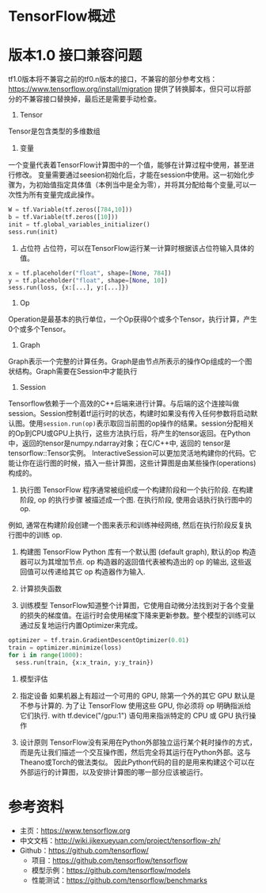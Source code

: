 # TensorFlow概述

# 版本1.0 接口兼容问题
tf1.0版本将不兼容之前的tf0.n版本的接口，不兼容的部分参考文档：
https://www.tensorflow.org/install/migration
提供了转换脚本，但只可以将部分的不兼容接口替换掉，最后还是需要手动检查。

1. Tensor

  Tensor是包含类型的多维数组
1. 变量

  一个变量代表着TensorFlow计算图中的一个值，能够在计算过程中使用，甚至进行修改。
  变量需要通过seesion初始化后，才能在session中使用。这一初始化步骤为，为初始值指定具体值（本例当中是全为零），并将其分配给每个变量,可以一次性为所有变量完成此操作。
  ```python
  W = tf.Variable(tf.zeros([784,10]))
  b = tf.Variable(tf.zeros([10]))
  init = tf.global_variables_initializer()
  sess.run(init)
  ```

1. 占位符
  占位符，可以在TensorFlow运行某一计算时根据该占位符输入具体的值。  
  ```python
  x = tf.placeholder("float", shape=[None, 784])
  y = tf.placeholder("float", shape=[None, 10])
  sess.run(loss, {x:[...], y:[...]})
  ```
1. Op

  Operation是最基本的执行单位，一个Op获得0个或多个Tensor，执行计算，产生0个或多个Tensor。

1. Graph

  Graph表示一个完整的计算任务。Graph是由节点所表示的操作Op组成的一个图状结构。Graph需要在Session中才能执行
    
1. Session

  Tensorflow依赖于一个高效的C++后端来进行计算。与后端的这个连接叫做session。Session控制着tf运行时的状态，构建时如果没有传入任何参数将启动默认图。使用`session.run(op)`表示取回当前图的op操作的结果。session分配相关的Op到CPU或GPU上执行，这些方法执行后，将产生的tensor返回。在Python中，返回的tensor是numpy.ndarray对象；在C/C++中, 返回的 tensor是tensorflow::Tensor实例。
  InteractiveSession可以更加灵活地构建你的代码。它能让你在运行图的时候，插入一些计算图，这些计算图是由某些操作(operations)构成的。

1. 执行图
  TensorFlow 程序通常被组织成一个构建阶段和一个执行阶段. 在构建阶段, op   的执行步骤 被描述成一个图. 在执行阶段, 使用会话执行执行图中的 op.

  例如, 通常在构建阶段创建一个图来表示和训练神经网络, 然后在执行阶段反复执行图中的训练 op.

1. 构建图
  TensorFlow Python 库有一个默认图 (default graph), 默认的op 构造器可以为其增加节点. op 构造器的返回值代表被构造出的 op 的输出, 这些返回值可以传递给其它 op 构造器作为输入.

1. 计算损失函数
  
1. 训练模型
  TensorFlow知道整个计算图，它使用自动微分法找到对于各个变量的损失的梯度值。在运行时会使用梯度下降来更新参数。整个模型的训练可以通过反复地运行内置Optimizer来完成。
  ```python
  optimizer = tf.train.GradientDescentOptimizer(0.01)
  train = optimizer.minimize(loss)
  for i in range(1000):
    sess.run(train, {x:x_train, y:y_train})
  ```
1. 模型评估
1. 指定设备
  如果机器上有超过一个可用的 GPU, 除第一个外的其它 GPU 默认是不参与计算的. 为了让 TensorFlow 使用这些 GPU, 你必须将 op 明确指派给它们执行. with tf.device("/gpu:1") 语句用来指派特定的 CPU 或 GPU 执行操作

1. 设计原则
  TensorFlow没有采用在Python外部独立运行某个耗时操作的方式，而是先让我们描述一个交互操作图，然后完全将其运行在Python外部。这与Theano或Torch的做法类似。
  因此Python代码的目的是用来构建这个可以在外部运行的计算图，以及安排计算图的哪一部分应该被运行。
 
# 参考资料
* 主页：https://www.tensorflow.org
* 中文文档：http://wiki.jikexueyuan.com/project/tensorflow-zh/
* Github：https://github.com/tensorflow/
    * 项目：https://github.com/tensorflow/tensorflow
    * 模型示例：https://github.com/tensorflow/models
    * 性能测试：https://github.com/tensorflow/benchmarks
